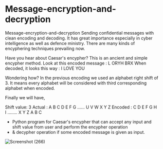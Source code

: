 # Message-encryption-and-decryption
Message-encryption-and-decryption
Sending confidential messages with clean encoding and decoding.
It has great importance especially in cyber intelligence as well as defence ministry. There are many kinds of encyphering techniques prevailing now. 


 Have you hear about Caesar's encypher?
This is an ancient and simple encypher method. 
 Look at this encoded message  : L ORYH BRX 
When decoded, it looks this way : I LOVE YOU 


Wondering how?
In the previous encoding we used an alphabet right shift of 3. 
It means every alphabet will be considered with third corresponding alphabet when encoded. 


Finally we will have,

Shift value: 3 
Actual     : A B C D E F G ...... U V W X Y Z 
Encoded : C D E F G H I ........ X Y Z A B C 

* Python program for Caesar's encypher that can accept any input and shift value from user and perform the encypher operation
* & decypher operation if some encoded message is given as input.

![Screenshot (266)](https://user-images.githubusercontent.com/31856332/118682999-9bf53480-b81e-11eb-905b-e7047cb876cc.png)
